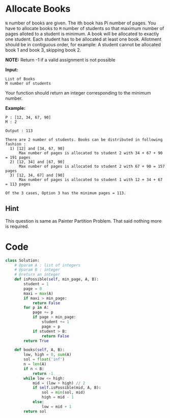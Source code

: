 # Allocate Books

`N` number of books are given.
The ith book has Pi number of pages.
You have to allocate books to `M` number of students so that maximum number of pages alloted to a student is minimum. A book will be allocated to exactly one student. Each student has to be allocated at least one book. Allotment should be in contiguous order, for example: A student cannot be allocated book 1 and book 3, skipping book 2.

**NOTE:** Return -1 if a valid assignment is not possible

**Input:**

```
List of Books
M number of students
```

Your function should return an integer corresponding to the minimum number.

**Example:**

```
P : [12, 34, 67, 90]
M : 2

Output : 113

There are 2 number of students. Books can be distributed in following fashion :
  1) [12] and [34, 67, 90]
      Max number of pages is allocated to student 2 with 34 + 67 + 90 = 191 pages
  2) [12, 34] and [67, 90]
      Max number of pages is allocated to student 2 with 67 + 90 = 157 pages
  3) [12, 34, 67] and [90]
      Max number of pages is allocated to student 1 with 12 + 34 + 67 = 113 pages

Of the 3 cases, Option 3 has the minimum pages = 113.
```

## Hint

This question is same as Painter Partition Problem. That said nothing more is required.

# Code

```python
class Solution:
    # @param A : list of integers
    # @param B : integer
    # @return an integer
    def isPossible(self, min_page, A, B):
        student = 1
        page = 0
        maxi = max(A)
        if maxi > min_page:
            return False
        for p in A:
            page += p
            if page > min_page:
                student += 1
                page = p
            if student > B:
                return False
        return True

    def books(self, A, B):
        low, high = 0, sum(A)
        sol = float('inf')
        n = len(A)
        if n < B:
            return -1
        while low <= high:
            mid = (low + high) // 2
            if self.isPossible(mid, A, B):
                sol = min(sol, mid)
                high = mid - 1
            else:
                low = mid + 1
        return sol
```
